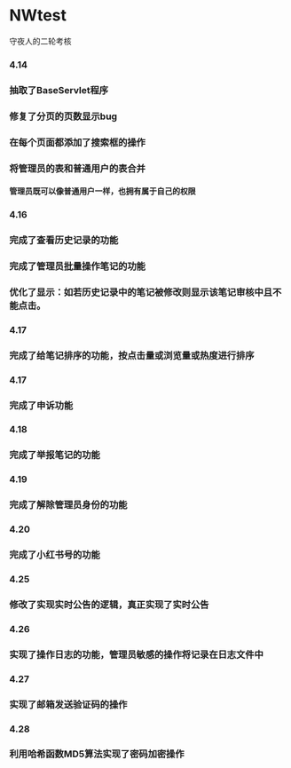 # NWtest
守夜人的二轮考核
### 4.14
### 抽取了BaseServlet程序
### 修复了分页的页数显示bug
### 在每个页面都添加了搜索框的操作
### 将管理员的表和普通用户的表合并
#### 管理员既可以像普通用户一样，也拥有属于自己的权限
### 4.16
### 完成了查看历史记录的功能
### 完成了管理员批量操作笔记的功能
### 优化了显示：如若历史记录中的笔记被修改则显示该笔记审核中且不能点击。
### 4.17
### 完成了给笔记排序的功能，按点击量或浏览量或热度进行排序
### 4.17
### 完成了申诉功能
### 4.18
### 完成了举报笔记的功能
### 4.19
### 完成了解除管理员身份的功能
### 4.20
### 完成了小红书号的功能
### 4.25
### 修改了实现实时公告的逻辑，真正实现了实时公告
### 4.26
### 实现了操作日志的功能，管理员敏感的操作将记录在日志文件中
### 4.27
### 实现了邮箱发送验证码的操作
### 4.28
### 利用哈希函数MD5算法实现了密码加密操作
